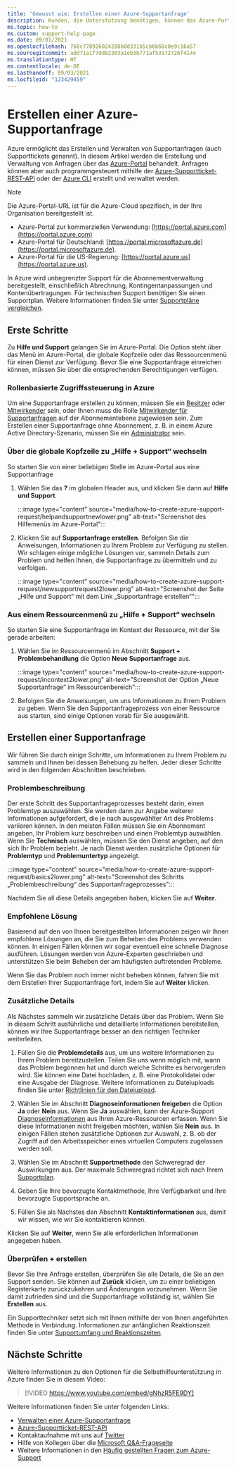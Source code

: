 ```yaml
---
title: 'Gewusst wie: Erstellen einer Azure-Supportanfrage'
description: Kunden, die Unterstützung benötigen, können das Azure-Portal verwenden, um Self-Service-Lösungen zu finden und Supportanfragen zu erstellen und zu verwalten.
ms.topic: how-to
ms.custom: support-help-page
ms.date: 09/01/2021
ms.openlocfilehash: 768c778926024288b0d331b5cb6b60c8e9c16a57
ms.sourcegitcommit: add71a1f7dd82303a1eb3b771af53172726f4144
ms.translationtype: HT
ms.contentlocale: de-DE
ms.lasthandoff: 09/03/2021
ms.locfileid: "123429459"
---
```

# <a name="create-an-azure-support-request"></a>Erstellen einer Azure-Supportanfrage

Azure ermöglicht das Erstellen und Verwalten von Supportanfragen (auch Supporttickets genannt). In diesem Artikel werden die Erstellung und Verwaltung von Anfragen über das [Azure-Portal](https://portal.azure.com) behandelt. Anfragen können aber auch programmgesteuert mithilfe der [Azure-Supportticket-REST-API](/rest/api/support) oder der [Azure CLI](/cli/azure/azure-cli-support-request) erstellt und verwaltet werden.

> [!NOTE]
> Die Azure-Portal-URL ist für die Azure-Cloud spezifisch, in der Ihre Organisation bereitgestellt ist.
>
>* Azure-Portal zur kommerziellen Verwendung: [https://portal.azure.com](https://portal.azure.com)
>* Azure-Portal für Deutschland: [https://portal.microsoftazure.de](https://portal.microsoftazure.de).
>* Azure-Portal für die US-Regierung: [https://portal.azure.us](https://portal.azure.us).

In Azure wird unbegrenzter Support für die Abonnementverwaltung bereitgestellt, einschließlich Abrechnung, Kontingentanpassungen und Kontenübertragungen. Für technischen Support benötigen Sie einen Supportplan. Weitere Informationen finden Sie unter [Supportpläne vergleichen](https://azure.microsoft.com/support/plans).

## <a name="getting-started"></a>Erste Schritte

Zu **Hilfe und Support** gelangen Sie im Azure-Portal. Die Option steht über das Menü im Azure-Portal, die globale Kopfzeile oder das Ressourcenmenü für einen Dienst zur Verfügung. Bevor Sie eine Supportanfrage einreichen können, müssen Sie über die entsprechenden Berechtigungen verfügen.

### <a name="azure-role-based-access-control"></a>Rollenbasierte Zugriffssteuerung in Azure

Um eine Supportanfrage erstellen zu können, müssen Sie ein [Besitzer](../../role-based-access-control/built-in-roles.md#owner) oder [Mitwirkender](../../role-based-access-control/built-in-roles.md#contributor) sein, oder Ihnen muss die Rolle [Mitwirkender für Supportanfragen](../../role-based-access-control/built-in-roles.md#support-request-contributor) auf der Abonnementebene zugewiesen sein. Zum Erstellen einer Supportanfrage ohne Abonnement, z. B. in einem Azure Active Directory-Szenario, müssen Sie ein [Administrator](../../active-directory/roles/permissions-reference.md) sein.

### <a name="go-to-help--support-from-the-global-header"></a>Über die globale Kopfzeile zu „Hilfe + Support“ wechseln

So starten Sie von einer beliebigen Stelle im Azure-Portal aus eine Supportanfrage

1. Wählen Sie das **?** im globalen Header aus, und klicken Sie dann auf **Hilfe und Support**.

   :::image type="content" source="media/how-to-create-azure-support-request/helpandsupportnewlower.png" alt-text="Screenshot des Hilfemenüs im Azure-Portal":::

1. Klicken Sie auf **Supportanfrage erstellen**. Befolgen Sie die Anweisungen, Informationen zu Ihrem Problem zur Verfügung zu stellen. Wir schlagen einige mögliche Lösungen vor, sammeln Details zum Problem und helfen Ihnen, die Supportanfrage zu übermitteln und zu verfolgen.

   :::image type="content" source="media/how-to-create-azure-support-request/newsupportrequest2lower.png" alt-text="Screenshot der Seite „Hilfe und Support“ mit dem Link „Supportanfrage erstellen“":::

### <a name="go-to-help--support-from-a-resource-menu"></a>Aus einem Ressourcenmenü zu „Hilfe + Support“ wechseln

So starten Sie eine Supportanfrage im Kontext der Ressource, mit der Sie gerade arbeiten:

1. Wählen Sie im Ressourcenmenü im Abschnitt **Support + Problembehandlung** die Option **Neue Supportanfrage** aus.

   :::image type="content" source="media/how-to-create-azure-support-request/incontext2lower.png" alt-text="Screenshot der Option „Neue Supportanfrage“ im Ressourcenbereich":::

1. Befolgen Sie die Anweisungen, um uns Informationen zu Ihrem Problem zu geben. Wenn Sie den Supportanfrageprozess von einer Ressource aus starten, sind einige Optionen vorab für Sie ausgewählt.

## <a name="create-a-support-request"></a>Erstellen einer Supportanfrage

Wir führen Sie durch einige Schritte, um Informationen zu Ihrem Problem zu sammeln und Ihnen bei dessen Behebung zu helfen. Jeder dieser Schritte wird in den folgenden Abschnitten beschrieben.

### <a name="problem-description"></a>Problembeschreibung

Der erste Schritt des Supportanfrageprozesses besteht darin, einen Problemtyp auszuwählen. Sie werden dann zur Angabe weiterer Informationen aufgefordert, die je nach ausgewählter Art des Problems variieren können. In den meisten Fällen müssen Sie ein Abonnement angeben, Ihr Problem kurz beschreiben und einen Problemtyp auswählen. Wenn Sie **Technisch** auswählen, müssen Sie den Dienst angeben, auf den sich Ihr Problem bezieht. Je nach Dienst werden zusätzliche Optionen für **Problemtyp** und **Problemuntertyp** angezeigt.

:::image type="content" source="media/how-to-create-azure-support-request/basics2lower.png" alt-text="Screenshot des Schritts „Problembeschreibung“ des Supportanfrageprozesses":::

Nachdem Sie all diese Details angegeben haben, klicken Sie auf **Weiter**.

### <a name="recommended-solution"></a>Empfohlene Lösung

Basierend auf den von Ihnen bereitgestellten Informationen zeigen wir Ihnen empfohlene Lösungen an, die Sie zum Beheben des Problems verwenden können. In einigen Fällen können wir sogar eventuell eine schnelle Diagnose ausführen. Lösungen werden von Azure-Experten geschrieben und unterstützen Sie beim Beheben der am häufigsten auftretenden Probleme.

Wenn Sie das Problem noch immer nicht beheben können, fahren Sie mit dem Erstellen Ihrer Supportanfrage fort, indem Sie auf **Weiter** klicken.

### <a name="additional-details"></a>Zusätzliche Details

Als Nächstes sammeln wir zusätzliche Details über das Problem. Wenn Sie in diesem Schritt ausführliche und detaillierte Informationen bereitstellen, können wir Ihre Supportanfrage besser an den richtigen Techniker weiterleiten.

1. Füllen Sie die **Problemdetails** aus, um uns weitere Informationen zu Ihrem Problem bereitzustellen. Teilen Sie uns wenn möglich mit, wann das Problem begonnen hat und durch welche Schritte es hervorgerufen wird. Sie können eine Datei hochladen, z. B. eine Protokolldatei oder eine Ausgabe der Diagnose. Weitere Informationen zu Dateiuploads finden Sie unter [Richtlinien für den Dateiupload](how-to-manage-azure-support-request.md#file-upload-guidelines).

1. Wählen Sie im Abschnitt **Diagnoseinformationen freigeben** die Option **Ja** oder **Nein** aus. Wenn Sie **Ja** auswählen, kann der Azure-Support [Diagnoseinformationen](https://azure.microsoft.com/support/legal/support-diagnostic-information-collection/) aus Ihren Azure-Ressourcen erfassen. Wenn Sie diese Informationen nicht freigeben möchten, wählen Sie **Nein** aus. In einigen Fällen stehen zusätzliche Optionen zur Auswahl, z. B. ob der Zugriff auf den Arbeitsspeicher eines virtuellen Computers zugelassen werden soll.

1. Wählen Sie im Abschnitt **Supportmethode** den Schweregrad der Auswirkungen aus. Der maximale Schweregrad richtet sich nach Ihrem [Supportplan](https://azure.microsoft.com/support/plans).

1. Geben Sie Ihre bevorzugte Kontaktmethode, Ihre Verfügbarkeit und Ihre bevorzugte Supportsprache an.

1. Füllen Sie als Nächstes den Abschnitt **Kontaktinformationen** aus, damit wir wissen, wie wir Sie kontaktieren können.

Klicken Sie auf **Weiter**, wenn Sie alle erforderlichen Informationen angegeben haben.

### <a name="review--create"></a>Überprüfen + erstellen

Bevor Sie Ihre Anfrage erstellen, überprüfen Sie alle Details, die Sie an den Support senden. Sie können auf **Zurück** klicken, um zu einer beliebigen Registerkarte zurückzukehren und Änderungen vorzunehmen. Wenn Sie damit zufrieden sind und die Supportanfrage vollständig ist, wählen Sie **Erstellen** aus.

Ein Supporttechniker setzt sich mit Ihnen mithilfe der von Ihnen angeführten Methode in Verbindung. Informationen zur anfänglichen Reaktionszeit finden Sie unter [Supportumfang und Reaktionszeiten](https://azure.microsoft.com/support/plans/response/).

## <a name="next-steps"></a>Nächste Schritte

Weitere Informationen zu den Optionen für die Selbsthilfeunterstützung in Azure finden Sie in diesem Video:

> [!VIDEO https://www.youtube.com/embed/gNhzR5FE9DY]

Weitere Informationen finden Sie unter folgenden Links:

* [Verwalten einer Azure-Supportanfrage](how-to-manage-azure-support-request.md)
* [Azure-Supportticket-REST-API](/rest/api/support)
* Kontaktaufnahme mit uns auf [Twitter](https://twitter.com/azuresupport)
* Hilfe von Kollegen über die [Microsoft Q&A-Frageseite](/answers/products/azure)
* Weitere Informationen in den [Häufig gestellten Fragen zum Azure-Support](https://azure.microsoft.com/support/faq)